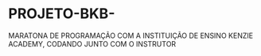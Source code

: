 # PROJETO-BKB-
MARATONA DE PROGRAMAÇÃO COM A INSTITUIÇÃO DE ENSINO KENZIE ACADEMY, CODANDO JUNTO COM O INSTRUTOR
